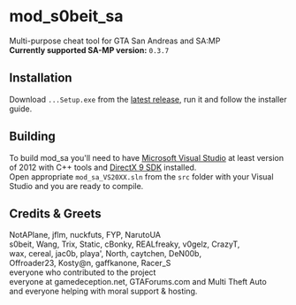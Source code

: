 mod_s0beit_sa
=============

Multi-purpose cheat tool for GTA San Andreas and SA:MP  
**Currently supported SA-MP version:** `0.3.7`

## Installation
Download `...Setup.exe` from the [latest release](https://github.com/BlastHackNet/mod_s0beit_sa/releases/latest), run it and follow the installer guide.

## Building
To build mod_sa you'll need to have [Microsoft Visual Studio](https://www.visualstudio.com) at least version of 2012 with C++ tools and [DirectX 9 SDK](https://www.microsoft.com/en-us/download/details.aspx?id=6812) installed.  
Open appropriate `mod_sa_VS20XX.sln` from the `src` folder with your Visual Studio and you are ready to compile.

## Credits & Greets
NotAPlane, jflm, nuckfuts, FYP, NarutoUA  
s0beit, Wang, Trix, Static, cBonky, REALfreaky, v0gelz, CrazyT,  
wax, cereal, jac0b, playa', North, caytchen, DeN00b,  
Offroader23, Kosty@n, gaffkanone, Racer_S  
everyone who contributed to the project  
everyone at gamedeception.net, GTAForums.com and Multi Theft Auto  
and everyone helping with moral support & hosting.  
